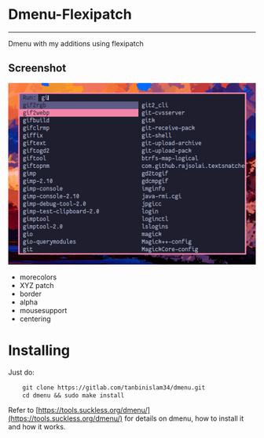 # Dmenu-Flexipatch 
---

Dmenu with my additions using flexipatch

## Screenshot

![screenshot](screenshot.png)

* morecolors
* XYZ patch
* border
* alpha
* mousesupport
* centering 

# Installing

Just do:

```
    git clone https://gitlab.com/tanbinislam34/dmenu.git
    cd dmenu && sudo make install
```

Refer to [https://tools.suckless.org/dmenu/](https://tools.suckless.org/dmenu/) for details on
dmenu, how to install it and how it works.


